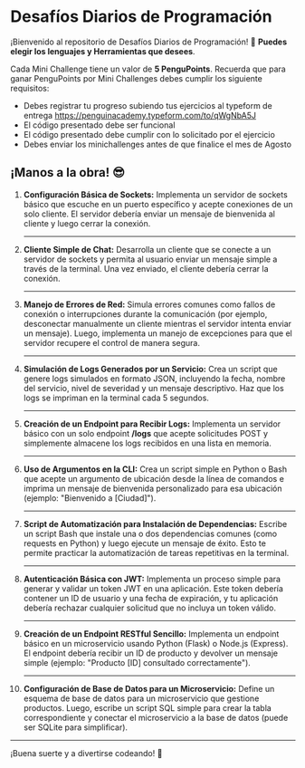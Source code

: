 # **Desafíos Diarios de Programación**

¡Bienvenido al repositorio de Desafíos Diarios de Programación! 🎉 **Puedes elegir los lenguajes y Herramientas que desees**.

Cada Mini Challenge tiene un valor de **5 PenguPoints**. Recuerda que para ganar PenguPoints por Mini Challenges debes cumplir los siguiente requisitos:

- Debes registrar tu progreso subiendo tus ejercicios al typeform de entrega https://penguinacademy.typeform.com/to/qWgNbA5J
- El código presentado debe ser funcional
- El código presentado debe cumplir con lo solicitado por el ejercicio
- Debes enviar los minichallenges antes de que finalice el mes de Agosto

## **¡Manos a la obra!** 😎

1. **Configuración Básica de Sockets:** Implementa un servidor de sockets básico que escuche en un puerto específico y acepte conexiones de un solo cliente. El servidor debería enviar un mensaje de bienvenida al cliente y luego cerrar la conexión. 

   ---

2. **Cliente Simple de Chat:** Desarrolla un cliente que se conecte a un servidor de sockets y permita al usuario enviar un mensaje simple a través de la terminal. Una vez enviado, el cliente debería cerrar la conexión. 

   ---

3. **Manejo de Errores de Red:** Simula errores comunes como fallos de conexión o interrupciones durante la comunicación (por ejemplo, desconectar manualmente un cliente mientras el servidor intenta enviar un mensaje). Luego, implementa un manejo de excepciones para que el servidor recupere el control de manera segura.

   ---

4. **Simulación de Logs Generados por un Servicio:** Crea un script que genere logs simulados en formato JSON, incluyendo la fecha, nombre del servicio, nivel de severidad y un mensaje descriptivo. Haz que los logs se impriman en la terminal cada 5 segundos. 

   ---

5. **Creación de un Endpoint para Recibir Logs:** Implementa un servidor básico con un solo endpoint **/logs** que acepte solicitudes POST y simplemente almacene los logs recibidos en una lista en memoria. 

   ---

6. **Uso de Argumentos en la CLI:** Crea un script simple en Python o Bash que acepte un argumento de ubicación desde la línea de comandos e imprima un mensaje de bienvenida personalizado para esa ubicación (ejemplo: "Bienvenido a [Ciudad]"). 

   ---

7. **Script de Automatización para Instalación de Dependencias:** Escribe un script Bash que instale una o dos dependencias comunes (como requests en Python) y luego ejecute un mensaje de éxito. Esto te permite practicar la automatización de tareas repetitivas en la terminal.

   ---

8. **Autenticación Básica con JWT:** Implementa un proceso simple para generar y validar un token JWT en una aplicación. Este token debería contener un ID de usuario y una fecha de expiración, y tu aplicación debería rechazar cualquier solicitud que no incluya un token válido.

   ---

9. **Creación de un Endpoint RESTful Sencillo:** Implementa un endpoint básico en un microservicio usando Python (Flask) o Node.js (Express). El endpoint debería recibir un ID de producto y devolver un mensaje simple (ejemplo: "Producto [ID] consultado correctamente").

   ---

10. **Configuración de Base de Datos para un Microservicio:** Define un esquema de base de datos para un microservicio que gestione productos. Luego, escribe un script SQL simple para crear la tabla correspondiente y conectar el microservicio a la base de datos (puede ser SQLite para simplificar).

   ---


¡Buena suerte y a divertirse codeando! 🐧


